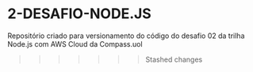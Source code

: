 # 2-DESAFIO-NODE.JS
Repositório criado para versionamento do código do desafio 02 da trilha Node.js com AWS Cloud da Compass.uol
>>>>>>> Stashed changes
